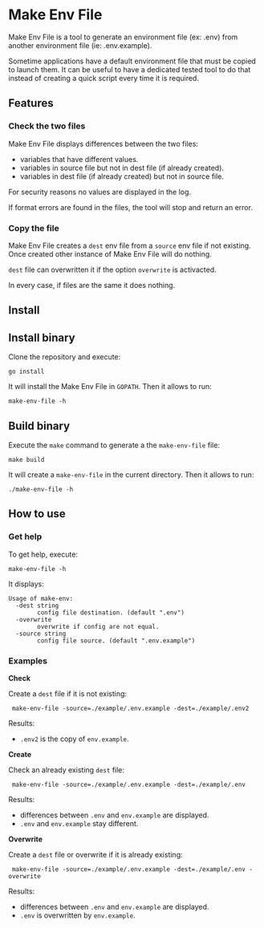 # Make Env File

Make Env File is a tool to generate an environment file (ex: .env) from another environment file (ie: .env.example).

Sometime applications have a default environment file that must be copied to launch them. It can be useful to have a dedicated tested tool to do that instead of creating a quick script every time it is required.

## Features

### Check the two files

Make Env File displays differences between the two files:

- variables that have different values.
- variables in source file but not in dest file (if already created).
- variables in dest file (if already created) but not in source file.

For security reasons no values are displayed in the log.

If format errors are found in the files, the tool will stop and return an error.

### Copy the file

Make Env File creates a `dest` env file from a `source` env file if not existing. Once created other instance of Make Env File will do nothing.

`dest` file can overwritten it if the option `overwrite` is activacted.

In every case, if files are the same it does nothing.

## Install

## Install binary

Clone the repository and execute:

```
go install
```

It will install the Make Env File in `GOPATH`. Then it allows to run:

```
make-env-file -h
```

## Build binary

Execute the `make` command to generate a the `make-env-file` file:

```
make build
```

It will create a `make-env-file` in the current directory. Then it allows to run:

```
./make-env-file -h
```

## How to use

### Get help

To get help, execute:

```
make-env-file -h
```

It displays:

```
Usage of make-env:
  -dest string
        config file destination. (default ".env")
  -overwrite
        overwrite if config are not equal.
  -source string
        config file source. (default ".env.example")
```

### Examples

**Check**

Create a `dest` file if it is not existing:

```
 make-env-file -source=./example/.env.example -dest=./example/.env2
```

Results:

- `.env2` is the copy of `env.example`.

**Create**

Check an already existing `dest` file:

```
 make-env-file -source=./example/.env.example -dest=./example/.env
```

Results:

- differences between `.env` and `env.example` are displayed.
- `.env` and `env.example` stay different.

**Overwrite**

Create a `dest` file or overwrite if it is already existing:

```
 make-env-file -source=./example/.env.example -dest=./example/.env -overwrite
```

Results:

- differences between `.env` and `env.example` are displayed.
- `.env` is overwritten by `env.example`.
